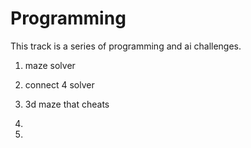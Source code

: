 # Programming

This track is a series of programming and ai challenges.

1. maze solver

2. connect 4 solver

3. 3d maze that cheats

4.

5.
